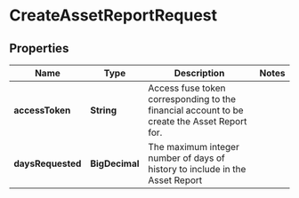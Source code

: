 

# CreateAssetReportRequest


## Properties

| Name | Type | Description | Notes |
|------------ | ------------- | ------------- | -------------|
|**accessToken** | **String** | Access fuse token corresponding to the financial account to be create the Asset Report for. |  |
|**daysRequested** | **BigDecimal** | The maximum integer number of days of history to include in the Asset Report |  |




